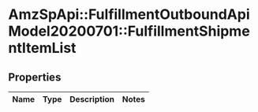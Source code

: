# AmzSpApi::FulfillmentOutboundApiModel20200701::FulfillmentShipmentItemList

## Properties
Name | Type | Description | Notes
------------ | ------------- | ------------- | -------------

